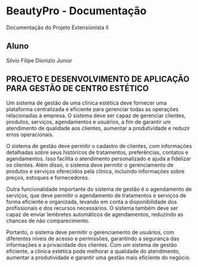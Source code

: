 # BeautyPro - Documentação
Documentação do Projeto Extensionista II


## Aluno

Silvio Filipe Dionizio Junior

## PROJETO E DESENVOLVIMENTO DE APLICAÇÃO PARA GESTÃO DE CENTRO ESTÉTICO

Um sistema de gestão de uma clínica estética deve fornecer uma plataforma centralizada e eficiente para gerenciar todas as operações relacionadas à empresa. O sistema deve ser capaz de gerenciar clientes, produtos, serviços, agendamentos e usuários, a fim de garantir um atendimento de qualidade aos clientes, aumentar a produtividade e reduzir erros operacionais.

O sistema de gestão deve permitir o cadastro de clientes, com informações detalhadas sobre seus históricos de tratamentos, preferências, contatos e agendamentos. Isso facilita o atendimento personalizado e ajuda a fidelizar os clientes. Além disso, o sistema deve permitir o gerenciamento de produtos e serviços oferecidos pela clínica, incluindo informações sobre preços, estoques e fornecedores.

Outra funcionalidade importante do sistema de gestão é o agendamento de serviços, que deve permitir o agendamento de tratamentos e serviços de forma eficiente e organizada, levando em conta a disponibilidade dos profissionais e dos recursos necessários. O sistema também deve ser capaz de enviar lembretes automáticos de agendamentos, reduzindo as chances de não comparecimento.

Portanto, o sistema deve permitir o gerenciamento de usuários, com diferentes níveis de acesso e permissões, garantindo a segurança das informações e a privacidade dos clientes. Com um sistema de gestão eficiente, a clínica estética pode melhorar a qualidade do atendimento, aumentar a produtividade e garantir uma gestão mais eficiente do negócio.
